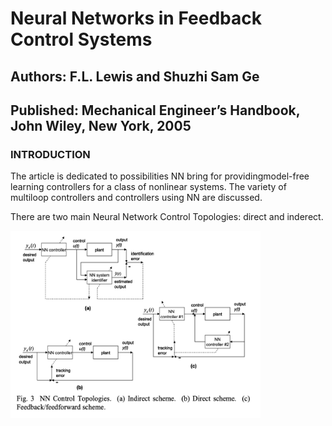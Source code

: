 # Neural Networks in Feedback Control Systems
## Authors: F.L. Lewis and Shuzhi Sam Ge
## Published: Mechanical Engineer’s Handbook, John Wiley, New York, 2005

### INTRODUCTION
The article is dedicated to possibilities NN bring for providingmodel-free learning controllers for a class of nonlinear systems.
The variety of multiloop controllers and controllers using NN are discussed.

There are two main Neural Network Control Topologies: direct and inderect.


 <img src="https://github.com/neuroinfo-os/CLCML/blob/master/docs/images/dir_indir_control.png" height="300px" width="400px" />
